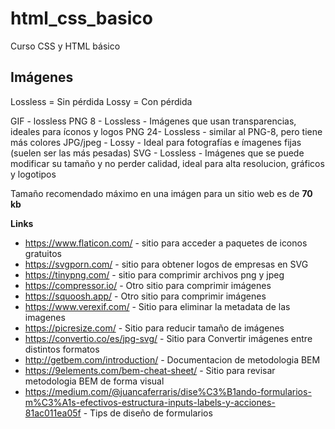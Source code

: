 # html_css_basico
Curso CSS y HTML básico

## Imágenes
Lossless = Sin pérdida
Lossy = Con pérdida

GIF - lossless
PNG 8 - Lossless - Imágenes que usan transparencias, ideales para íconos y logos
PNG 24- Lossless - similar al PNG-8, pero tiene más colores
JPG/jpeg - Lossy - Ideal para fotografías e ímagenes fijas (suelen ser las más pesadas)
SVG - Lossless - Imágenes que se puede modificar su tamaño y no perder calidad, ideal para alta resolucion, gráficos y logotipos

Tamaño recomendado máximo en una imágen para un sitio web es de **70 kb**


**Links**
- https://www.flaticon.com/ - sitio para acceder a paquetes de iconos gratuitos
- https://svgporn.com/ - sitio para obtener logos de empresas en SVG
- https://tinypng.com/ - sitio para comprimir archivos png y jpeg
- https://compressor.io/ - Otro sitio para comprimir imágenes
- https://squoosh.app/ - Otro sitio para comprimir imágenes
- https://www.verexif.com/ - Sitio para eliminar la metadata de las imagenes
- https://picresize.com/ - Sitio para reducir tamaño de imágenes
- https://convertio.co/es/jpg-svg/ - Sitio para Convertir imágenes entre distintos formatos
- http://getbem.com/introduction/ - Documentacion de metodologia BEM
- https://9elements.com/bem-cheat-sheet/ - Sitio para revisar metodologia BEM de forma visual
- https://medium.com/@juancaferraris/dise%C3%B1ando-formularios-m%C3%A1s-efectivos-estructura-inputs-labels-y-acciones-81ac011ea05f - Tips de diseño de formularios